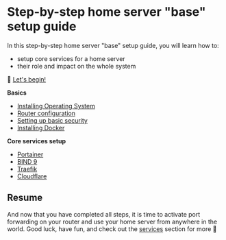 # Step-by-step home server "base" setup guide

In this step-by-step home server "base" setup guide, you will learn how to:

- setup core services for a home server
- their role and impact on the whole system

🚀 [Let's begin!](./installing-operating-system.md)

**Basics**

- [Installing Operating System](./installing-operating-system.md)
- [Router configuration](./router-configuration.md)
- [Setting up basic security](./setting-up-basic-security.md)
- [Installing Docker](./installing-docker.md)

**Core services setup**

- [Portainer](../services/portainer/README.md)
- [BIND 9](../services/bind9/README.md)
- [Traefik](../services/traefik/README.md)
- [Cloudflare](./cloudflare.md)

## Resume

And now that you have completed all steps, it is time to activate port forwarding on your router and use your home server from anywhere in the world. Good luck, have fun, and check out the [services](./services/README.md) section for more 🙂
